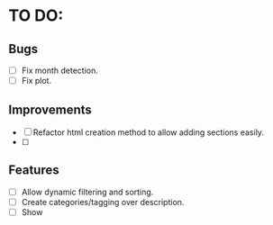 # TO DO:

## Bugs
- [ ] Fix month detection.
- [ ] Fix plot.

## Improvements
- [ ] Refactor html creation method to allow adding sections easily.
- [ ]

## Features
- [ ] Allow dynamic filtering and sorting.
- [ ] Create categories/tagging over description.
- [ ] Show
